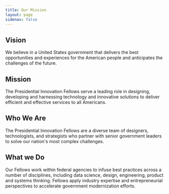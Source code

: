 ```yaml
---
title: Our Mission
layout: page
sidenav: false
---
```


## Vision 
We believe in a United States government that delivers the best opportunities and experiences for the American people and anticipates the challenges of the future. 

## Mission 
The Presidential Innovation Fellows serve a leading role in designing, developing and harnessing technology and innovative solutions to deliver efficient and effective services to all Americans. 

## Who We Are
The Presidential Innovation Fellows are a diverse team of designers,  technologists, and strategists who partner with senior government leaders to solve our nation's most complex challenges.  

## What we Do 
Our Fellows work within federal agencies to infuse best practices across a number of disciplines, including data science, design, engineering, product and systems thinking. Fellows apply industry expertise and entrepreneurial perspectives to accelerate government modernization efforts.